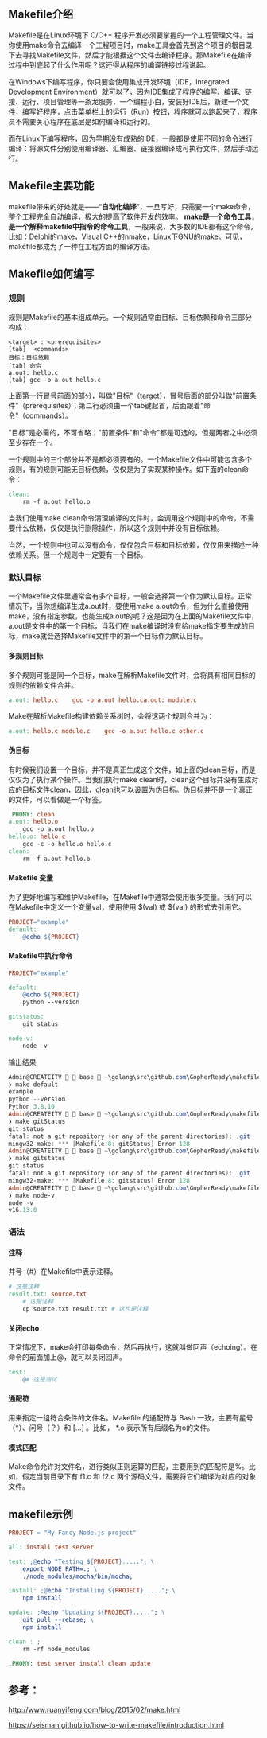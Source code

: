## Makefile介绍

Makefile是在Linux环境下 C/C++ 程序开发必须要掌握的一个工程管理文件。当你使用make命令去编译一个工程项目时，make工具会首先到这个项目的根目录下去寻找Makefile文件，然后才能根据这个文件去编译程序。那Makefile在编译过程中到底起了什么作用呢？这还得从程序的编译链接过程说起。

在Windows下编写程序，你只要会使用集成开发环境（IDE，Integrated Development Environment）就可以了，因为IDE集成了程序的编写、编译、链接、运行、项目管理等一条龙服务，一个编程小白，安装好IDE后，新建一个文件，编写好程序，点击菜单栏上的运行（Run）按钮，程序就可以跑起来了，程序员不需要关心程序在底层是如何编译和运行的。

而在Linux下编写程序，因为早期没有成熟的IDE，一般都是使用不同的命令进行编译：将源文件分别使用编译器、汇编器、链接器编译成可执行文件，然后手动运行。



## Makefile主要功能

makefile带来的好处就是——“**自动化编译**”，一旦写好，只需要一个make命令，整个工程完全自动编译，极大的提高了软件开发的效率。 **make是一个命令工具，是一个解释makefile中指令的命令工具**，一般来说，大多数的IDE都有这个命令，比如：Delphi的make，Visual C++的nmake，Linux下GNU的make。可见，makefile都成为了一种在工程方面的编译方法。

## Makefile如何编写

### 规则

规则是Makefile的基本组成单元。一个规则通常由目标、目标依赖和命令三部分构成：

```
<target> : <prerequisites> 
[tab]  <commands>
目标：目标依赖
[tab] 命令
a.out: hello.c    
[tab] gcc -o a.out hello.c
```

上面第一行冒号前面的部分，叫做"目标"（target），冒号后面的部分叫做"前置条件"（prerequisites）；第二行必须由一个tab键起首，后面跟着"命令"（commands）。

"目标"是必需的，不可省略；"前置条件"和"命令"都是可选的，但是两者之中必须至少存在一个。

一个规则中的三个部分并不是都必须要有的。一个Makefile文件中可能包含多个规则，有的规则可能无目标依赖，仅仅是为了实现某种操作。如下面的clean命令：

```makefile
clean:    
	rm -f a.out hello.o
```

当我们使用make clean命令清理编译的文件时，会调用这个规则中的命令，不需要什么依赖，仅仅是执行删除操作，所以这个规则中并没有目标依赖。

当然，一个规则中也可以没有命令，仅仅包含目标和目标依赖，仅仅用来描述一种依赖关系。但一个规则中一定要有一个目标。

### 默认目标

一个Makefile文件里通常会有多个目标，一般会选择第一个作为默认目标。正常情况下，当你想编译生成a.out时，要使用make a.out命令，但为什么直接使用make，没有指定参数，也能生成a.out的呢？这是因为在上面的Makefile文件中，a.out是文件中的第一个目标，当我们在make编译时没有给make指定要生成的目标，make就会选择Makefile文件中的第一个目标作为默认目标。

#### 多规则目标

多个规则可能是同一个目标，make在解析Makefile文件时，会将具有相同目标的规则的依赖文件合并。

```makefile
a.out: hello.c    gcc -o a.out hello.ca.out: module.c
```

Make在解析Makefile构建依赖关系树时，会将这两个规则合并为：

```makefile
a.out: hello.c module.c    gcc -o a.out hello.c other.c
```

#### 伪目标

有时候我们设置一个目标，并不是真正生成这个文件，如上面的clean目标，而是仅仅为了执行某个操作。当我们执行make clean时，clean这个目标并没有生成对应的目标文件clean，因此，clean也可以设置为伪目标。伪目标并不是一个真正的文件，可以看做是一个标签。

```makefile
.PHONY: clean
a.out: hello.o
    gcc -o a.out hello.o
hello.o: hello.c
    gcc -c -o hello.o hello.c
clean:
    rm -f a.out hello.o
```

#### Makefile 变量

为了更好地编写和维护Makefile，在Makefile中通常会使用很多变量。我们可以在Makefile中定义一个变量val，使用使用 $(val) 或 ${val} 的形式去引用它。

```makefile
PROJECT="example"
default:
	@echo ${PROJECT}
```

#### Makefile中执行命令

```makefile
PROJECT="example"

default:
	@echo ${PROJECT}
	python --version

gitstatus:
	git status

node-v:
	node -v
```

输出结果

```powershell
Admin@CREATEITV   base  ~\golang\src\github.com\GopherReady\makefile                                                                                                   [16:29]
❯ make default
example
python --version
Python 3.8.10
Admin@CREATEITV   base  ~\golang\src\github.com\GopherReady\makefile                                                                                                   [16:29]
❯ make gitStatus
git status
fatal: not a git repository (or any of the parent directories): .git
mingw32-make: *** [Makefile:8: gitStatus] Error 128
Admin@CREATEITV   base  ~\golang\src\github.com\GopherReady\makefile                                                                                                   [16:29]
❯ make gitstatus
git status
fatal: not a git repository (or any of the parent directories): .git
mingw32-make: *** [Makefile:8: gitstatus] Error 128
Admin@CREATEITV   base  ~\golang\src\github.com\GopherReady\makefile                                                                                                   [16:29]
❯ make node-v
node -v
v16.13.0
```

### 语法

#### 注释

井号（#）在Makefile中表示注释。

```makefile
# 这是注释
result.txt: source.txt
    # 这是注释
    cp source.txt result.txt # 这也是注释
```

#### 关闭echo

正常情况下，make会打印每条命令，然后再执行，这就叫做回声（echoing）。在命令的前面加上@，就可以关闭回声。

```makefile
test:
    @# 这是测试
```

#### 通配符

用来指定一组符合条件的文件名。Makefile 的通配符与 Bash 一致，主要有星号（*）、问号（？）和 [...] 。比如， *.o 表示所有后缀名为o的文件。

#### 模式匹配

Make命令允许对文件名，进行类似正则运算的匹配，主要用到的匹配符是%。比如，假定当前目录下有 f1.c 和 f2.c 两个源码文件，需要将它们编译为对应的对象文件。



## makefile示例

```makefile
PROJECT = "My Fancy Node.js project"

all: install test server

test: ;@echo "Testing ${PROJECT}....."; \
    export NODE_PATH=.; \
    ./node_modules/mocha/bin/mocha;

install: ;@echo "Installing ${PROJECT}....."; \
    npm install

update: ;@echo "Updating ${PROJECT}....."; \
    git pull --rebase; \
    npm install

clean : ;
    rm -rf node_modules

.PHONY: test server install clean update
```

## 参考：

http://www.ruanyifeng.com/blog/2015/02/make.html

https://seisman.github.io/how-to-write-makefile/introduction.html